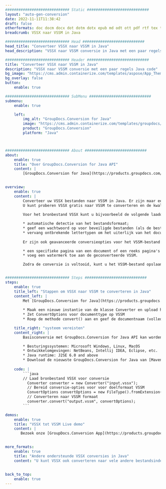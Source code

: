 ```yaml
---
############################# Static ############################
layout: "auto-gen-conversion"
date: 2022-11-11T11:38:42
draft: false
otherformats: doc docm docx dot dotm dotx epub md odt ott pdf rtf tex txt vdx vsdm vsdx vssm vssx vstm vstx vsx vtx xps
breadcrumb: VSSX naar VSSM in Java

############################# Head ############################
head_title: "Converteer VSSX naar VSSM in Java"
head_description: "VSSX naar VSSM conversie in Java met een paar regels code. Converteer meer dan 160 bestandsindelingen met de GroupDocs-documentconversie-API voor Java"

############################# Header ############################
title: "Converteer VSSX naar VSSM in Java"
description: "VSSX naar VSSM conversie met een paar regels Java code"
bg_image: "https://cms.admin.containerize.com/templates/aspose/App_Themes/V3/images/bg/header1.png"
bg_overlay: false
button:
    enable: true

############################# SubMenu ############################
submenu:
    enable: true

    left:
        img_alt: "GroupDocs.Conversion for Java"
        image: "https://cms.admin.containerize.com/templates/groupdocs/images/product-logos/90x90-noborder/groupdocs-conversion-java.png"
        product: "GroupDocs.Conversion"
        platform: "Java"



############################# About ############################
about:
    enable: true
    title: "Over GroupDocs.Conversion for Java API"
    content: |
        [GroupDocs.Conversion for Java](https://products.groupdocs.com/conversion/java/) is een geavanceerde conversie-API voor bestandsindelingen voor het converteren tussen populaire afbeeldings- en documentindelingen zoals Microsoft Office, OpenDocument, PDF, HTML, e-mail, CAD. en nog veel meer met slechts een paar regels code. De native API detecteert automatisch de formaten van de originele documenten en biedt veel opties voor het aanpassen van de geconverteerde documenten. Naast de functie om informatie uit een document te extraheren, ondersteunt het standaard ook het cachen van de conversieresultaten naar de lokale schijf. Elk type cacheopslag kan echter worden ondersteund door de juiste interfaces te implementeren - Amazon S3, Dropbox, Google Drive, Windows Azure, Reddis of andere.
    

overview:
    enable: true
    content: |
        Converteer uw VSSX bestanden naar VSSM in Java. Er zijn maar een paar regels Java code nodig op elk platform naar keuze, zoals Windows, Linux, macOS.
        U kunt proberen VSSX gratis naar VSSM te converteren en de kwaliteit van de conversieresultaten te evalueren. Naast eenvoudige scripts voor bestandsconversie, kunt u meer geavanceerde opties proberen voor het laden van het VSSX-bronbestand en het opslaan van de VSSM-uitvoer. 
        
        Voor het bronbestand VSSX kunt u bijvoorbeeld de volgende laadopties gebruiken:

        * automatische detectie van het bestandsformaat;
        * geef een wachtwoord op voor beveiligde bestanden (als de bestandsindeling dit ondersteunt);
        * vervang ontbrekende lettertypen om het uiterlijk van het document te behouden.
        
        Er zijn ook geavanceerde conversieopties voor het VSSM-bestand:

        * een specifieke pagina van een document of een reeks pagina's converteren;
        * voeg een watermerk toe aan de geconverteerde VSSM.

        Zodra de conversie is voltooid, kunt u het VSSM-bestand opslaan in uw lokale bestandspad of in opslag van derden, zoals FTP, Amazon S3, Google Drive, Dropbox enz. Let op - om VSSX te converteren tot VSSM, hoeft u geen extra software te installeren, zoals MS Office, Open Office, Adobe Acrobat Reader etc.


############################# Steps ############################
steps:
    enable: true
    title_left: "Stappen om VSSX naar VSSM te converteren in Java"
    content_left: |
        Met [GroupDocs.Conversion for Java](https://products.groupdocs.com/conversion/java/) kunnen ontwikkelaars het VSSX-bestand eenvoudig converteren naar VSSM met een paar regels code.
        
        * Maak een nieuwe instantie van de klasse Converter en upload het bestand VSSX met het volledige pad
        * Zet ConvertOptions voor documenttype op VSSM
        * Roep de methode convert() aan en geef de documentnaam (volledig pad) en formaat (VSSM) door als parameter

    title_right: "systeem vereisten"
    content_right: |
        Basisconversie met GroupDocs.Conversion for Java API kan worden gedaan met slechts een paar regels code. Onze API's worden ondersteund op alle belangrijke platforms en besturingssystemen. Voordat u de onderstaande code uitvoert, moet u ervoor zorgen dat de volgende vereisten op uw systeem zijn geïnstalleerd.

        * Besturingssystemen: Microsoft Windows, Linux, MacOS
        * Ontwikkelomgevingen: NetBeans, Intellij IDEA, Eclipse, etc.
        * Java runtime: J2SE 6.0 and above
        * Download de nieuwste GroupDocs.Conversion for Java van [Maven](https://repository.groupdocs.com/webapp/#/artifacts/browse/tree/General/repo/com/groupdocs/groupdocs-conversion)
         
    code: |
        ```java    
        // Laad bronbestand VSSX voor conversie
          Converter converter = new Converter("input.vssx");
          // Bereid conversie-opties voor voor doelformaat VSSM
          ConvertOptions convertOptions = new FileType().fromExtension("vssm").getConvertOptions();
          // Converteren naar VSSM formaat
          converter.convert("output.vssm", convertOptions);
        ```

demos:
    enable: true
    title: "VSSX tot VSSM Live demo"
    content: |
       Bezoek onze [GroupDocs.Conversion App](https://products.groupdocs.app/conversion/family) website en probeer VSSX naar VSSM conversie nu. De gratis demo heeft de volgende voordelen:
          

more_formats:
    enable: true
    title: "Andere ondersteunde VSSX conversies in Java"
    content: "U kunt VSSX ook converteren naar vele andere bestandsindelingen. Zie de lijst hieronder."
       
       
back_to_top:
    enable: true
---
```

